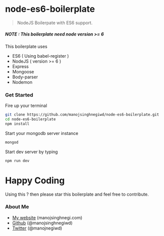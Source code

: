 # node-es6-boilerplate
> NodeJS Boilerpate with ES6 support.

##### NOTE : This boilerplate need node version >= 6

This boilerplate uses

* ES6 ( Using babel-register )
* NodeJS ( version >= 6 )
* Express
* Mongoose
* Body-parser
* Nodemon

### Get Started
Fire up your terminal
```sh
git clone https://github.com/manojsinghnegiwd/node-es6-boilerplate.git
cd node-es6-boilerplate
npm install
```
Start your mongodb server instance
```sh
mongod
```

Start dev server by typing
```sh
npm run dev
```

# Happy Coding

Using this ? then please star this boilerplate and feel free to contribute.

### About Me

 * [My website](http://manojsinghnegi.com) (manojsinghnegi.com)
 * [Github](http://github.com/manojsinghnegiwd) (@manojsinghnegiwd)
 * [Twitter](http://twitter.com/manojnegiwd) (@manojnegiwd)